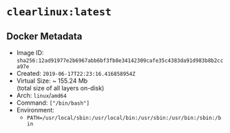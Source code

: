 # `clearlinux:latest`

## Docker Metadata

- Image ID: `sha256:12ad91977e2b6967abb6bf3fb8e34142309cafe35c4383da91d983b8b2cca97e`
- Created: `2019-06-17T22:23:16.416858954Z`
- Virtual Size: ~ 155.24 Mb  
  (total size of all layers on-disk)
- Arch: `linux`/`amd64`
- Command: `["/bin/bash"]`
- Environment:
  - `PATH=/usr/local/sbin:/usr/local/bin:/usr/sbin:/usr/bin:/sbin:/bin`
